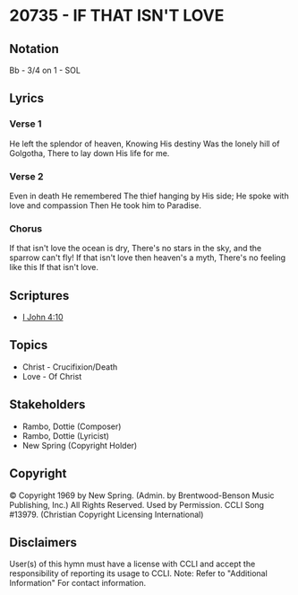 # 20735 - IF THAT ISN'T LOVE

## Notation

Bb - 3/4 on 1 - SOL

## Lyrics

### Verse 1

He left the splendor of heaven, Knowing His destiny Was the lonely hill of Golgotha, There to lay down His life for me.

### Verse 2

Even in death He remembered The thief hanging by His side; He spoke with love and compassion Then He took him to Paradise.

### Chorus

If that isn't love the ocean is dry, There's no stars in the sky, and the sparrow can't fly! If that isn't love then heaven's a myth, There's no feeling like this If that isn't love.


## Scriptures

- [I John 4:10](https://www.biblegateway.com/passage/?search=I%20John%204%3A10)

## Topics

- Christ - Crucifixion/Death
- Love - Of Christ

## Stakeholders

- Rambo, Dottie (Composer)
- Rambo, Dottie (Lyricist)
- New Spring (Copyright Holder)

## Copyright

© Copyright 1969 by New Spring. (Admin. by Brentwood-Benson Music Publishing, Inc.) All Rights Reserved. Used by Permission. CCLI Song #13979.
(Christian Copyright Licensing International)

## Disclaimers

User(s) of this hymn must have a license with CCLI and accept the responsibility of reporting its usage to CCLI.
Note: Refer to "Additional Information" For contact information.

